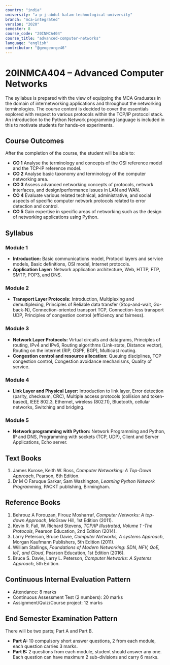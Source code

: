 ```yaml
---
country: "india"
university: "a-p-j-abdul-kalam-technological-university"
branch: "mca-integrated"
version: "2020"
semester: 8
course_code: "20INMCA404"
course_title: "advanced-computer-networks"
language: "english"
contributor: "@geogeorge46"
---
```


# 20INMCA404 – Advanced Computer Networks

The syllabus is prepared with the view of equipping the MCA Graduates in the domain of internetworking applications and throughout the networking terminologies. The course content is decided to cover the essentials explored with respect to various protocols within the TCP/IP protocol stack. An introduction to the Python Network programming language is included in this to motivate students for hands-on experiments.

## Course Outcomes
After the completion of the course, the student will be able to:

- **CO 1** Analyse the terminology and concepts of the OSI reference model and the TCP‐IP reference model.
- **CO 2** Analyse basic taxonomy and terminology of the computer networking area.
- **CO 3** Assess advanced networking concepts of protocols, network interfaces, and design/performance issues in LAN and WAN.
- **CO 4** Evaluate various related technical, administrative, and social aspects of specific computer network protocols related to error detection and control.
- **CO 5** Gain expertise in specific areas of networking such as the design of networking applications using Python.

## Syllabus

### Module 1
- **Introduction:** Basic communications model, Protocol layers and service models, Basic definitions, OSI model, Internet protocols.
- **Application Layer:** Network application architecture, Web, HTTP, FTP, SMTP, POP3, and DNS.

### Module 2
- **Transport Layer Protocols:** Introduction, Multiplexing and demultiplexing, Principles of Reliable data transfer (Stop-and-wait, Go-back-N), Connection-oriented transport TCP, Connection-less transport UDP, Principles of congestion control (efficiency and fairness).

### Module 3
- **Network Layer Protocols:** Virtual circuits and datagrams, Principles of routing, IPv4 and IPv6, Routing algorithms (Link-state, Distance vector), Routing on the internet (RIP, OSPF, BGP), Multicast routing.
- **Congestion control and resource allocation:** Queuing disciplines, TCP congestion control, Congestion avoidance mechanisms, Quality of service.

### Module 4
- **Link Layer and Physical Layer:** Introduction to link layer, Error detection (parity, checksum, CRC), Multiple access protocols (collision and token-based), IEEE 802.3, Ethernet, wireless (802.11), Bluetooth, cellular networks, Switching and bridging.

### Module 5
- **Network programming with Python:** Network Programming and Python, IP and DNS, Programming with sockets (TCP, UDP), Client and Server Applications, Echo server.

## Text Books
1. James Kurose, Keith W. Ross, *Computer Networking: A Top-Down Approach*, Pearson, 6th Edition.
2. Dr M O Faruque Sarkar, Sam Washington, *Learning Python Network Programming*, PACKT publishing, Birmingham.

## Reference Books
1. Behrouz A Forouzan, Firouz Mosharraf, *Computer Networks: A top-down Approach*, McGraw Hill, 1st Edition (2011).
2. Kevin R. Fall, W. Richard Stevens, *TCP/IP Illustrated, Volume 1 -The Protocols*, Pearson Education, 2nd Edition (2014).
3. Larry Peterson, Bruce Davie, *Computer Networks, A systems Approach*, Morgan Kaufmann Publishers, 5th Edition (2011).
4. William Stallings, *Foundations of Modern Networking: SDN, NFV, QoE, IoT, and Cloud*, Pearson Education, 1st Edition (2016).
5. Bruce S. Davie, Larry L. Peterson, *Computer Networks: A Systems Approach*, 5th Edition.

## Continuous Internal Evaluation Pattern
- Attendance: 8 marks  
- Continuous Assessment Test (2 numbers): 20 marks  
- Assignment/Quiz/Course project: 12 marks  

## End Semester Examination Pattern
There will be two parts; Part A and Part B.  
- **Part A:** 10 compulsory short answer questions, 2 from each module, each question carries 3 marks.  
- **Part B:** 2 questions from each module, student should answer any one. Each question can have maximum 2 sub-divisions and carry 6 marks.
